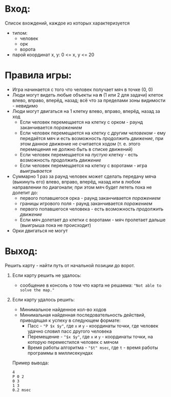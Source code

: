# Вход:

Список вхождений, каждое из которых характеризуется
- типом:
  - человек
  - орк
  - ворота
- парой координат x, y: 0 <= x, y <= 20

# Правила игры:

- Игра начинается с того что человек получает мяч в точке (0, 0)
- Люди могут видеть любые объекты на **n** (1 или 2 для задачи) клеток влево, вправо, вперёд, назад; всё что за пределами зоны видимости - невидимо
- Люди могут двигаться на 1 клетку влево, вправо, вперёд, назад за ход
  - Если человек перемещается на клетку с орком - раунд заканчивается _поражением_
  - Если человек перемещается на клетку с _другим человеком_ - ему передаётся мяч и есть возможность _продолжить движение_, при этом данное движение не считается ходом (т. е. этого перемещения не должно быть в списке движений)
  - Если человек перемещается на _пустую_ клетку - есть возможность _продолжить движение_
  - Если человек перемещается на клетку с воротами - игра _выигрывается_
- Суммарно 1 раз за раунд человек может сделать передачу мяча (выкинуть его) влево, вправо, вперёд, назад или в любом направлении по диагонали; при этом мяч будет лететь пока не долетит до:
  - первого попавшегося орка - раунд заканчивается _поражением_
  - границы игрового поля - раунд заканчивается _поражением_
  - первого попавшегося человека - есть возможность _продолжить движение_
  - Если мяч долетает до клетки с воротами - мяч пролетает дальше (выигрыша пока не происходит)
- Орки двигаться не могут

# Выход:
Решить карту - найти путь от начальной позиции до ворот.

1. Если карту решить не удалось:
   - сообщение в консоль о том что карта не решаема:
    `"Not able to solve the map."`

2. Если карту удалось решить:
    - Минимальное найденное кол-во ходов
    - Минимальная найденная последовательность действий, приводящая к успеху в следующем формате:
      - Пасс - `"P $x $y"`, где `x` и `y` - координаты точки, где человек удачно словил пасс другого человека
      - Перемещение - `"$x $y"`, где `x` и `y` - координаты точки, на которую переместился человек с мячом
      - Время работы алгоритма - `"$t" msec`, где `t` - время работы программы в миллисекундах

    Пример вывода:
    ```
    4
    P 0 2
    0 3
    1 3
    0.2 msec
    ```
